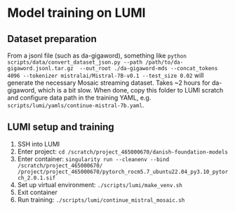 # Model training on LUMI

## Dataset preparation

From a jsonl file (such as da-gigaword), something like `python scripts/data/convert_dataset_json.py --path /path/to/da-gigaword.jsonl.tar.gz  --out_root ./da-gigaword-mds --concat_tokens 4096 --tokenizer mistralai/Mistral-7B-v0.1 --test_size 0.02` will generate the necessary Mosaic streaming dataset. Takes ~2 hours for da-gigaword, which is a bit slow. When done, copy this folder to LUMI scratch and configure data path in the training YAML, e.g. `scripts/lumi/yamls/continue-mistral-7b.yaml`.

## LUMI setup and training

1. SSH into LUMI
2. Enter project: `cd /scratch/project_465000670/danish-foundation-models`
3. Enter container: `singularity run --cleanenv --bind /scratch/project_465000670/ /project/project_465000670/pytorch_rocm5.7_ubuntu22.04_py3.10_pytorch_2.0.1.sif`
4. Set up virtual environment: `./scripts/lumi/make_venv.sh`
5. Exit container
6. Run training: `./scripts/lumi/continue_mistral_mosaic.sh`
